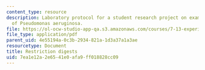 ```yaml
---
content_type: resource
description: Laboratory protocol for a student research project on examining the biology
  of Pseudomonas aeruginosa.
file: https://ol-ocw-studio-app-qa.s3.amazonaws.com/courses/7-13-experimental-microbial-genetics-fall-2008/7ea1e12a2e6541e0afa9ff018828cc09_MIT7_13f08_lab20_Protocol_Restriction.pdf
file_type: application/pdf
parent_uid: 4e55194a-0c3b-2934-821a-1d3a37a1a3ae
resourcetype: Document
title: Restriction digests
uid: 7ea1e12a-2e65-41e0-afa9-ff018828cc09
---
```

